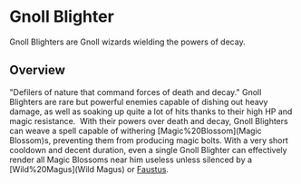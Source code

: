 # Gnoll Blighter

Gnoll Blighters are Gnoll wizards wielding the powers of decay.
## Overview

"Defilers of nature that command forces of death and decay."
Gnoll Blighters are rare but powerful enemies capable of dishing out heavy damage, as well as soaking up quite a lot of hits thanks to their high HP and magic resistance. 
With their powers over death and decay, Gnoll Blighters can weave a spell capable of withering [Magic%20Blossom](Magic Blossom)s, preventing them from producing magic bolts. With a very short cooldown and decent duration, even a single Gnoll Blighter can effectively render all Magic Blossoms near him useless unless silenced by a [Wild%20Magus](Wild Magus) or [Faustus](Faustus).